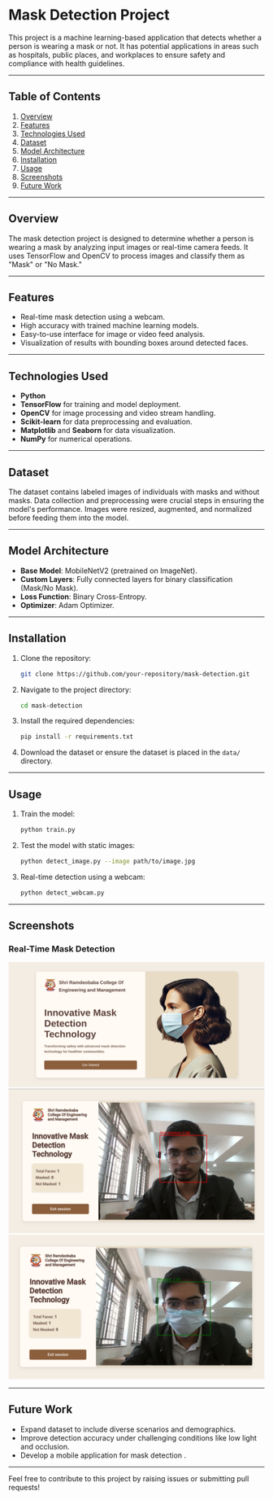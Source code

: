 # Mask Detection Project

This project is a machine learning-based application that detects whether a person is wearing a mask or not. It has potential applications in areas such as hospitals, public places, and workplaces to ensure safety and compliance with health guidelines.

---

## Table of Contents

1. [Overview](#overview)
2. [Features](#features)
3. [Technologies Used](#technologies-used)
4. [Dataset](#dataset)
5. [Model Architecture](#model-architecture)
6. [Installation](#installation)
7. [Usage](#usage)
8. [Screenshots](#screenshots)
9. [Future Work](#future-work)

---

## Overview
The mask detection project is designed to determine whether a person is wearing a mask by analyzing input images or real-time camera feeds. It uses TensorFlow and OpenCV to process images and classify them as "Mask" or "No Mask."

---

## Features
- Real-time mask detection using a webcam.
- High accuracy with trained machine learning models.
- Easy-to-use interface for image or video feed analysis.
- Visualization of results with bounding boxes around detected faces.

---

## Technologies Used
- **Python**
- **TensorFlow** for training and model deployment.
- **OpenCV** for image processing and video stream handling.
- **Scikit-learn** for data preprocessing and evaluation.
- **Matplotlib** and **Seaborn** for data visualization.
- **NumPy** for numerical operations.

---

## Dataset
The dataset contains labeled images of individuals with masks and without masks. Data collection and preprocessing were crucial steps in ensuring the model's performance. Images were resized, augmented, and normalized before feeding them into the model.

---

## Model Architecture
- **Base Model**: MobileNetV2 (pretrained on ImageNet).
- **Custom Layers**: Fully connected layers for binary classification (Mask/No Mask).
- **Loss Function**: Binary Cross-Entropy.
- **Optimizer**: Adam Optimizer.

---

## Installation
1. Clone the repository:
   ```bash
   git clone https://github.com/your-repository/mask-detection.git
   ```
2. Navigate to the project directory:
   ```bash
   cd mask-detection
   ```
3. Install the required dependencies:
   ```bash
   pip install -r requirements.txt
   ```
4. Download the dataset or ensure the dataset is placed in the `data/` directory.

---

## Usage
1. Train the model:
   ```bash
   python train.py
   ```
2. Test the model with static images:
   ```bash
   python detect_image.py --image path/to/image.jpg
   ```
3. Real-time detection using a webcam:
   ```bash
   python detect_webcam.py
   ```

---

## Screenshots

### Real-Time Mask Detection
![Real-Time Detection](/Images/home.png)
![Real-Time Detection](/Images/withoutMask.png)
![Real-Time Detection](/Images/with_Mask.png)



---

## Future Work
- Expand dataset to include diverse scenarios and demographics.
- Improve detection accuracy under challenging conditions like low light and occlusion.
- Develop a mobile application for mask detection .

---


Feel free to contribute to this project by raising issues or submitting pull requests!

